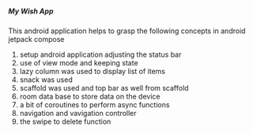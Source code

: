 ##### My Wish App

This android application helps to grasp the following concepts in android jetpack compose

1. setup android application adjusting the status bar
2. use of view mode and keeping state
3. lazy column was used to display list of items
4. snack was used
5. scaffold was used and top bar as well from scaffold
6. room data base to store data on the device
7. a bit of coroutines to perform async functions
8. navigation and vavigation controller
9. the swipe to delete function